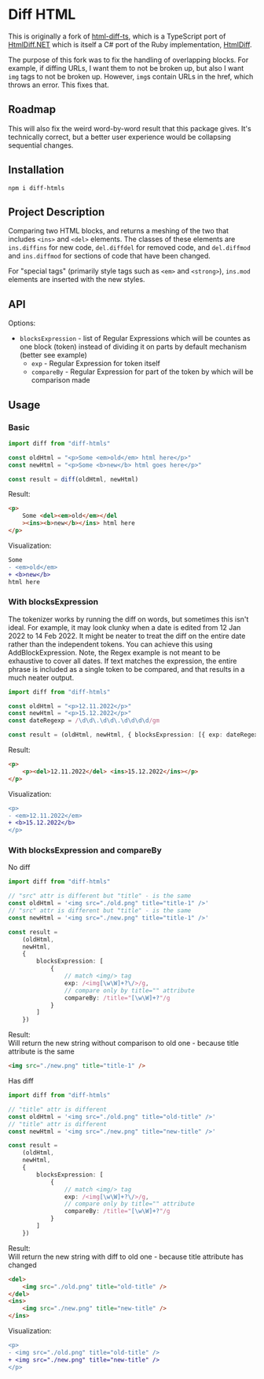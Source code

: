 # Diff HTML

This is originally a fork of
[html-diff-ts](https://github.com/deadusr/html-diff-ts), which is a TypeScript port
of [HtmlDiff.NET](https://github.com/Rohland/htmldiff.net) which is itself a C# port of
the Ruby implementation, [HtmlDiff](https://github.com/myobie/htmldiff/).

The purpose of this fork was to fix the handling of overlapping blocks. For example, if
diffing URLs, I want them to not be broken up, but also I want `img` tags to not be broken
up. However, `img`s contain URLs in the href, which throws an error. This fixes that.

## Roadmap

This will also fix the weird word-by-word result that this package gives. It's technically
correct, but a better user experience would be collapsing sequential changes.

## Installation

`npm i diff-htmls`

## Project Description

Comparing two HTML blocks, and returns a meshing of the two that includes `<ins>` and
`<del>` elements. The classes of these elements are `ins.diffins` for new code,
`del.diffdel` for removed code, and `del.diffmod` and `ins.diffmod` for sections of code
that have been changed.

For "special tags" (primarily style tags such as `<em>` and `<strong>`), `ins.mod`
elements are inserted with the new styles.

## API

Options:

- `blocksExpression` - list of Regular Expressions which will be countes as one block
  (token) instead of dividing it on parts by default mechanism (better see example)
  - `exp` - Regular Expression for token itself
  - `compareBy` - Regular Expression for part of the token by which will be comparison
    made

## Usage

### Basic

```typescript
import diff from "diff-htmls"

const oldHtml = "<p>Some <em>old</em> html here</p>"
const newHtml = "<p>Some <b>new</b> html goes here</p>"

const result = diff(oldHtml, newHtml)
```

Result:

```html
<p>
	Some <del><em>old</em></del
	><ins><b>new</b></ins> html here
</p>
```

Visualization:

```diff
Some
- <em>old</em>
+ <b>new</b>
html here
```

### With blocksExpression

The tokenizer works by running the diff on words, but sometimes this isn't ideal. For example, it may look clunky when a date is edited from 12 Jan 2022 to 14 Feb 2022. It might be neater to treat the diff on the entire date rather than the independent tokens.
You can achieve this using AddBlockExpression. Note, the Regex example is not meant to be exhaustive to cover all dates. If text matches the expression, the entire phrase is included as a single token to be compared, and that results in a much neater output.

```typescript
import diff from "diff-htmls"

const oldHtml = "<p>12.11.2022</p>"
const newHtml = "<p>15.12.2022</p>"
const dateRegexp = /\d\d\.\d\d\.\d\d\d\d/gm

const result = (oldHtml, newHtml, { blocksExpression: [{ exp: dateRegexp }] })
```

Result:

```html
<p>
    <p><del>12.11.2022</del> <ins>15.12.2022</ins></p>
</p>
```

Visualization:

```diff
<p>
- <em>12.11.2022</em>
+ <b>15.12.2022</b>
</p>
```

### With blocksExpression and compareBy

No diff

```typescript
import diff from "diff-htmls"

// "src" attr is different but "title" - is the same
const oldHtml = '<img src="./old.png" title="title-1" />'
// "src" attr is different but "title" - is the same
const newHtml = '<img src="./new.png" title="title-1" />'

const result =
	(oldHtml,
	newHtml,
	{
		blocksExpression: [
			{
				// match <img/> tag
				exp: /<img[\w\W]+?\/>/g,
				// compare only by title="" attribute
				compareBy: /title="[\w\W]+?"/g
			}
		]
	})
```

Result:  
Will return the new string without comparison to old one - because title attribute is the
same

```html
<img src="./new.png" title="title-1" />
```

Has diff

```typescript
import diff from "diff-htmls"

// "title" attr is different
const oldHtml = '<img src="./old.png" title="old-title" />'
// "title" attr is different
const newHtml = '<img src="./new.png" title="new-title" />'

const result =
	(oldHtml,
	newHtml,
	{
		blocksExpression: [
			{
				// match <img/> tag
				exp: /<img[\w\W]+?\/>/g,
				// compare only by title="" attribute
				compareBy: /title="[\w\W]+?"/g
			}
		]
	})
```

Result:  
Will return the new string with diff to old one - because title attribute has changed

```html
<del>
	<img src="./old.png" title="old-title" />
</del>
<ins>
	<img src="./new.png" title="new-title" />
</ins>
```

Visualization:

```diff
<p>
- <img src="./old.png" title="old-title" />
+ <img src="./new.png" title="new-title" />
</p>
```
